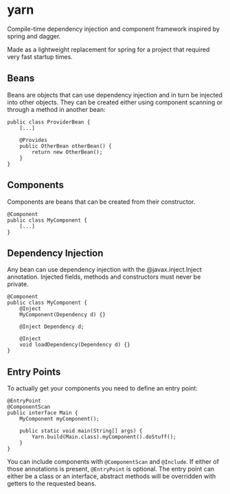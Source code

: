 yarn
====

Compile-time dependency injection and component framework inspired by spring and dagger.

Made as a lightweight replacement for spring for a project that required very fast startup times.

Beans
-----

Beans are objects that can use dependency injection and in turn be injected into other objects. They can be created either using component scanning or through a method in another bean:

```
public class ProviderBean {
    [...]

    @Provides
    public OtherBean otherBean() {
        return new OtherBean();
    }
}
```

Components
----------

Components are beans that can be created from their constructor.

```
@Component
public class MyComponent {
    [...]
}
```

Dependency Injection
--------------------

Any bean can use dependency injection with the @javax.inject.Inject annotation. Injected fields, methods and constructors must never be private.

```
@Component
public class MyComponent {
    @Inject 
    MyComponent(Dependency d) {}

    @Inject Dependency d;

    @Inject
    void loadDependency(Dependency d) {}
}
```

Entry Points
------------

To actually get your components you need to define an entry point:

```
@EntryPoint
@ComponentScan
public interface Main {
    MyComponent myComponent();

    public static void main(String[] args) {
        Yarn.build(Main.class).myComponent().doStuff();
    }
}
```

You can include components with `@ComponentScan` and `@Include`. If either of those annotations is present, `@EntryPoint` is optional. The entry point can either be a class or an interface, abstract methods will be overridden with getters to the requested beans.
